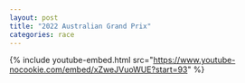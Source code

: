 ```yaml
---
layout: post
title: "2022 Australian Grand Prix"
categories: race
---
```


{% include youtube-embed.html src="https://www.youtube-nocookie.com/embed/xZweJVuoWUE?start=93" %}
